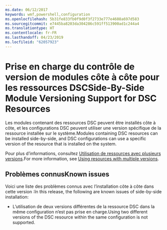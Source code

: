 ```yaml
---
ms.date: 06/12/2017
keywords: wmf,powershell,configuration
ms.openlocfilehash: 5b31fe833fb0f9d0f3f2733e777e4608a697d583
ms.sourcegitcommit: e7445ba8203da304286c591ff513900ad1c244a4
ms.translationtype: HT
ms.contentlocale: fr-FR
ms.lasthandoff: 04/23/2019
ms.locfileid: "62057923"
---
```

# <a name="side-by-side-module-versioning-support-for-dsc-resources"></a><span data-ttu-id="2ed4b-102">Prise en charge du contrôle de version de modules côte à côte pour les ressources DSC</span><span class="sxs-lookup"><span data-stu-id="2ed4b-102">Side-By-Side Module Versioning Support for DSC Resources</span></span>

<span data-ttu-id="2ed4b-103">Les modules contenant des ressources DSC peuvent être installés côte à côte, et les configurations DSC peuvent utiliser une version spécifique de la ressource installée sur le système.</span><span class="sxs-lookup"><span data-stu-id="2ed4b-103">Modules containing DSC resources can be installed side-by-side, and DSC configurations can use a specific version of the resource that is installed on the system.</span></span>

<span data-ttu-id="2ed4b-104">Pour plus d’informations, consultez [Utilisation de ressources avec plusieurs versions](https://msdn.microsoft.com/powershell/dsc/sxsresource).</span><span class="sxs-lookup"><span data-stu-id="2ed4b-104">For more information, see [Using resources with multiple versions](https://msdn.microsoft.com/powershell/dsc/sxsresource).</span></span>

## <a name="known-issues"></a><span data-ttu-id="2ed4b-105">Problèmes connus</span><span class="sxs-lookup"><span data-stu-id="2ed4b-105">Known issues</span></span>

<span data-ttu-id="2ed4b-106">Voici une liste des problèmes connus avec l’installation côte à côte dans cette version :</span><span class="sxs-lookup"><span data-stu-id="2ed4b-106">In this release, the following are known issues of side-by-side installation:</span></span>

-   <span data-ttu-id="2ed4b-107">L’utilisation de deux versions différentes de la ressource DSC dans la même configuration n’est pas prise en charge.</span><span class="sxs-lookup"><span data-stu-id="2ed4b-107">Using two different versions of the DSC resource within the same configuration is not supported.</span></span>
